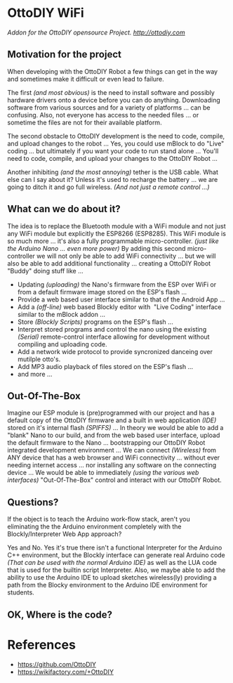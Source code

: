 # OttoDIY WiFi
*Addon for the OttoDIY opensource Project. http://ottodiy.com*

## Motivation for the project

When developing with the OttoDIY Robot a few things can get in the way and sometimes make it difficult or even lead to failure. 

The first *(and most obvious)* is the need to install software and possibly hardware drivers onto a device before you can do anything. Downloading software from various sources and for a variety of platforms ... can be confusing. Also, not everyone has access to the needed files ... or sometime the files are not for their available platform.

The second obstacle to OttoDIY development is the need to code, compile, and upload changes to the robot ... Yes, you could use mBlock to do "Live" coding ... but ultimately if you want your code to run stand alone ... You'll need to code, compile, and upload your changes to the OttoDIY Robot ...

Another inhibiting *(and the most annoying)* tether is the USB cable. What else can I say about it? Unless it's used to recharge the battery ... we are going to ditch it and go full wireless. *(And not just a remote control ...)*

## What can we do about it?

The idea is to replace the Bluetooth module with a WiFi module and not just any WiFi module but explicitly the ESP8266 (ESP8285). This WiFi module is so much more ... it's also a fully programmable micro-controller. *(just like the Arduino Nano ... even more power)* By adding this second micro-controller we will not only be able to add WiFi connectivity ... but we will also be able to add additional functionality  ... creating a OttoDIY Robot "Buddy" doing stuff like ...

- Updating *(uploading)* the Nano's firmware from the ESP over WiFi or from a default firmware image stored on the ESP's flash ... 
- Provide a web based user interface similar to that of the Android App ... 
- Add a *(off-line)* web based Blockly editor with  "Live Coding" interface similar to the mBlock addon ... 
- Store *(Blockly Scripts)* programs on the ESP's flash ... 
- Interpret stored programs and control the nano using the existing *(Serial)* remote-control interface allowing for development without compiling and uploading code.
- Add a network wide protocol to provide syncronized danceing over mutilple otto's.
- Add MP3 audio playback of files stored on the ESP's flash ...
- and more ...

## Out-Of-The-Box

Imagine our ESP module is (pre)programmed with our project and has a default copy of the OttoDIY firmware and a built in web application *(IDE)* stored on it's internal flash *(SPIFFS)* ... In theory we would be able to add a "blank" Nano to our build, and from the web based user interface, upload the default firmware to the Nano ... bootstrapping our OttoDIY Robot integrated development environment ... We can connect *(Wireless)* from ANY device that has a web browser and WiFi connectivity ... without ever needing internet access ... nor installing any software on the connecting device ... We would be able to immediately *(using the various web interfaces)* "Out-Of-The-Box" control and interact with our OttoDIY Robot.

## Questions?
If the object is to teach the Arduino work-flow stack, aren't you eliminating the the Arduino environment completely with the Blockly/Interpreter Web App approach?

Yes and No. Yes it's true there isn't a functional Interpreter for the Arduino C++ environment, but the Blockly interface can generate real Arduino code *(That can be used with the normal Arduino IDE)* as well as the LUA code that is used for the builtin script Interpreter. Also, we maybe able to add the ability to use the Arduino IDE to upload sketches wireless(ly) providing a path from the Blocky environment to the Arduino IDE environment for students.

## OK, Where is the code?

# References
- https://github.com/OttoDIY
- https://wikifactory.com/+OttoDIY
